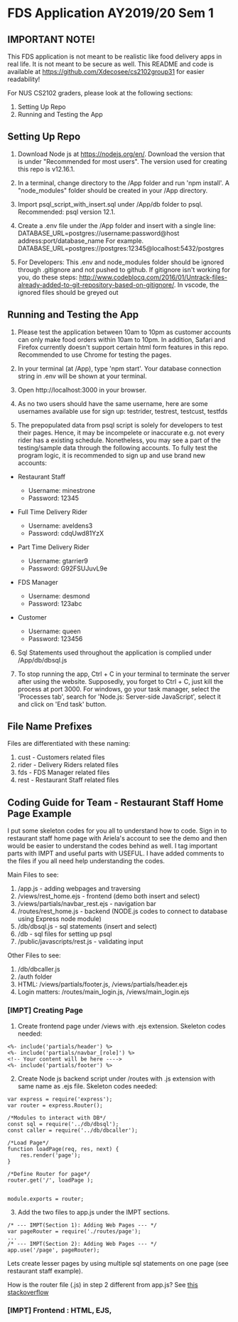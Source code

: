 #  FDS Application AY2019/20 Sem 1

## IMPORTANT NOTE!
This FDS application is not meant to be realistic like food delivery apps in real life. It is not meant to be secure as well. This README and code is available at https://github.com/Xdecosee/cs2102group31 for easier readability!

For NUS CS2102 graders, please look at the following sections:
1. Setting Up Repo
2. Running and Testing the App

## Setting Up Repo
1. Download Node js at https://nodejs.org/en/. Download the version that is under "Recommended for most users". The version used for creating this repo is v12.16.1.
2. In a terminal, change directory to the /App folder and run 'npm install'. A "node_modules" folder should be created in your /App directory.

3. Import psql_script_with_insert.sql under /App/db folder to psql. Recommended: psql version 12.1.

4. Create a .env file under the /App folder and insert with a single line: 
DATABASE_URL=postgres://username:password@host address:port/database_name
For example. DATABASE_URL=postgres://postgres:12345@localhost:5432/postgres

5. For Developers: This .env and node_modules folder should be ignored through .gitignore and not pushed to github. If gitignore isn't working for you, do these steps: http://www.codeblocq.com/2016/01/Untrack-files-already-added-to-git-repository-based-on-gitignore/. In vscode, the ignored files should be greyed out

## Running and Testing the App
1. Please test the application between 10am to 10pm as customer accounts can only make food orders within 10am to 10pm. In addition, Safari and Firefox currently doesn't support certain html form features in this repo. Recommended to use Chrome for testing the pages. 

2. In your terminal (at /App), type 'npm start'. Your database connection string in .env will be shown at your terminal. 

3. Open http://localhost:3000 in your browser.

4. As no two users should have the same username, here are some usernames available use for sign up:
testrider, testrest, testcust, testfds 

5. The prepopulated data from psql script is solely for developers to test their pages. Hence, it may be incompelete or inaccurate e.g. not every rider has a existing schedule. Nonetheless, you may see a part of the testing/sample data through the following accounts. To fully test the program logic, it is recommended to sign up and use brand new accounts:

* Restaurant Staff
	* Username: minestrone
	* Password: 12345

* Full Time Delivery Rider
	* Username: aveldens3
	* Password: cdqUwd81YzX

* Part Time Delivery Rider
	* Username: gtarrier9
	* Password: G92FSUJuvL9e
	
* FDS Manager
	* Username: desmond
	* Password: 123abc

* Customer
	* Username: queen
	* Password: 123456
	
6. Sql Statements used throughout the application is complied under /App/db/dbsql.js


7. To stop running the app, Ctrl + C in your terminal to terminate the server after using the website. Supposedly, you forget to Ctrl + C, just kill the process at port 3000. For windows, go your task manager, select the 'Processes tab', search for 'Node.js: Server-side JavaScript', select it and click on 'End task' button.

## File Name Prefixes
Files are differentiated with these naming:
1. cust - Customers related files
2. rider - Delivery Riders related files
3. fds - FDS Manager related files
4. rest - Restaurant Staff related files

## Coding Guide for Team - Restaurant Staff Home Page Example
I put some skeleton codes for you all to understand how to code. Sign in to restaurant staff home page with Ariela's account to see the demo and then would be easier to understand the codes behind as well. I tag important parts with IMPT and useful parts with USEFUL. I have added comments to the files if you all need help understanding the codes. 

Main Files to see:
1. /app.js - adding webpages and traversing
2. /views/rest_home.ejs - frontend (demo both insert and select)
3. /views/partials/navbar_rest.ejs - navigation bar
4. /routes/rest_home.js - backend (NODE.js codes to connect to database using Express node module)
5. /db/dbsql.js - sql statements (insert and select)
6. /db - sql files for setting up psql
7. /public/javascripts/rest.js - validating input

Other Files to see:
1. /db/dbcaller.js 
2. /auth folder
3. HTML: /views/partials/footer.js, /views/partials/header.ejs
4. Login matters: /routes/main_login.js, /views/main_login.ejs


### [IMPT] Creating Page

1. Create frontend page under /views with .ejs extension. Skeleton codes needed:

```
<%- include('partials/header') %>
<%- include('partials/navbar_[role]') %>
<!-- Your content will be here ---->
<%- include('partials/footer') %>
```

2. Create Node js backend script under /routes with .js extension with same name as .ejs file. Skeleton codes needed:

```
var express = require('express');
var router = express.Router();

/*Modules to interact with DB*/ 
const sql = require('../db/dbsql');
const caller = require('../db/dbcaller');

/*Load Page*/
function loadPage(req, res, next) {
	res.render('page');
}

/*Define Router for page*/
router.get('/', loadPage );


module.exports = router;
```

3. Add the two files to app.js under the IMPT sections.

```
/* --- IMPT(Section 1): Adding Web Pages --- */
var pageRouter = require('./routes/page');
...
/* --- IMPT(Section 2): Adding Web Pages --- */
app.use('/page', pageRouter);
```

Lets create lesser pages by using multiple sql statements on one page (see restaurant staff example).

How is the router file (.js) in step 2 different from app.js? See [this stackoverflow](https://stackoverflow.com/questions/28305120/differences-between-express-router-and-app-get)

### [IMPT] Frontend : HTML, EJS, <script> javascript(js)

#### HTML and Frontend

Most of the frontend matters (things that user can see) will be using ejs (a node.js templating module) and html. Ejs stuff usually in this tag ```<%%>```.  

Usual HTML Reference (for me): Aside from stackoverflow or other code snippets website, usually I refer to this website https://www.w3schools.com/. 

E.g. Date Time Picker for your forms https://www.w3schools.com/tags/att_input_type_datetime-local.asp

#### Repeating HTML CODES 
I optimized repeating codes through [this guide](https://medium.com/@henslejoseph/ejs-partials-f6f102cb7433) by createing the /views/partials folder. Currently,
for each user role, have their individual navigation bars. 

#### Navigation Bar
Use this guide to build your own nav bar: https://www.w3schools.com/bootstrap4/bootstrap_navbar.asp

#### Styling (CSS)
All pages are  currently using Bootstrap4 css script as seen in header.ejs. I left the default
stylesheet *style.css* under public/stylesheets if required.

#### Javascript Functions
Supposedly you need to include javascript functions for frontend. You may put the codes in either way:
1. put codes in ```<script> ``` tag
2. put codes in a javascript file under public/javascripts and reference the file in your ejs file through ```<script src="javascripts/[filename].js"></script>```

Example is being shown in rest_staff.ejs.


### [IMPT] Backend: Linking to database (Node.js)

As seen in the example files under /routes folder, this is general format of query:
```
caller.query(sql.query.{query_name}, [{param1}, {param2}], (err, data) => {...});
```
1. **sql** is list of database queries from /db/dbsql.js.
2. **caller** is to execute the database query through /db/dbcaller.js.
3. Access the data you retrieved through **data.rows**

4. I implemented multiple calls to select statements on rest_home using [this guide](https://stackoverflow.com/questions/28128323/rendering-view-after-multiple-select-queries-in-express) by
calling various functions when the page loads through ```router.get('/')```

5. Node Modules related to database are pg and dotenv(for keeping database url).

6. **Session values** (e.g. user uid) can be requested though using req.user.{field_name} in your js files for the parameters of the sql statements. A list of session values can be found under /auth/init.js  

### [IMPT] SQL Select + HTML Table, SQL Insert + HTML Forms

For an easy start, use HTML Tables for select statments and HTML Forms to do insert, update, delete statements.

### [IMPT] Debugging Tip

Use **console.log** in your javascript codes (any js files) to check if your variables are taking in the correct values. i.e. console.log(variable_name)

It simply prints varaible contents in your terminal. You can use it to print notifications for youself in the terminal as well e.g. console.log("data inserted into db successfully!); 

### [USEFUL] Validation - can implement after finishing impt parts
Our database has some constraints on attributes e.g. 255 character limit for the attribut value. Like in the example files, you can implement several functions in ```<script>``` tag  to validate the user input before sending it to database.

### [USEFUL] Authentication - can implement after finishing impt parts
Authentication and login matters are user through Passport.js node module. As seen in the example files under /routes folder, ```passport.authMiddleware()``` is called
to check if a user is authorized to access a page. 

Alternatively for authentication, you can try sth like this to test authentication when page loads(not tested, but seen in Nadiah's repo)

```
router.get('/', function(req, res, next) {
	var auth = req.isAuthenticated();
	if (!req.isAuthenticated()) {
		res.redirect('/');
	}
	res.render('page');
});
```


## REFERENCES
1. App.js traverse pages: https://stackoverflow.com/questions/41322217/i-want-to-navigate-to-another-page-in-ejs-using-a-link
2. Past Sem #1: https://github.com/thisisadiyoga/cs2102_ay1819_s2
3. Past Sem #2: https://github.com/ndhuu/Restaurant-Simple-Web
4. Past Sem guide: The first code I did following the guide is in https://github.com/Xdecosee/cs2102group31/tree/backup_one









